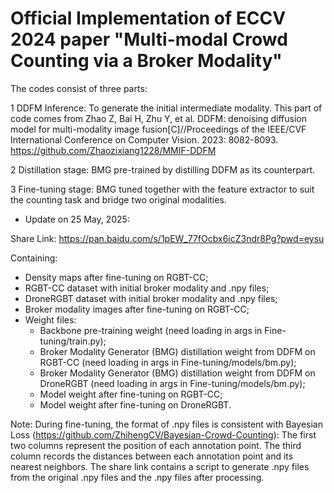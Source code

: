 # Official Implementation of ECCV 2024 paper "Multi-modal Crowd Counting via a Broker Modality"

The codes consist of three parts:

1 DDFM Inference: To generate the initial intermediate modality. This part of code comes from 
Zhao Z, Bai H, Zhu Y, et al. DDFM: denoising diffusion model for multi-modality image fusion[C]//Proceedings of the IEEE/CVF International Conference on Computer Vision. 2023: 8082-8093.
https://github.com/Zhaozixiang1228/MMIF-DDFM

2 Distillation stage: BMG pre-trained by distilling DDFM as its counterpart.

3 Fine-tuning stage: BMG tuned together with the feature extractor to suit the counting task and bridge two original modalities.


- Update on 25 May, 2025:

Share Link: https://pan.baidu.com/s/1pEW_77fOcbx6icZ3ndr8Pg?pwd=eysu

Containing:
- Density maps after fine-tuning on RGBT-CC;
- RGBT-CC dataset with initial broker modality and .npy files;
- DroneRGBT dataset with initial broker modality and .npy files;
- Broker modality images after fine-tuning on RGBT-CC;
- Weight files:
   - Backbone pre-training weight (need loading in args in Fine-tuning/train.py);
   - Broker Modality Generator (BMG) distillation weight from DDFM on RGBT-CC (need loading in args in Fine-tuning/models/bm.py);
   - Broker Modality Generator (BMG) distillation weight from DDFM on DroneRGBT (need loading in args in Fine-tuning/models/bm.py);
   - Model weight after fine-tuning on RGBT-CC;
   - Model weight after fine-tuning on DroneRGBT.

Note: During fine-tuning, the format of .npy files is consistent with Bayesian Loss (https://github.com/ZhihengCV/Bayesian-Crowd-Counting): The first two columns represent the position of each annotation point. The third column records the distances between each annotation point and its nearest neighbors. The share link contains a script to generate .npy files from the original .npy files and the .npy files after processing.
